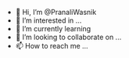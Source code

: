 - 👋 Hi, I’m @PranaliWasnik
- 👀 I’m interested in ...
- 🌱 I’m currently learning 
- 💞️ I’m looking to collaborate on ...
- 📫 How to reach me ...

<!---
Pranalie/Pranalie is a ✨ special ✨ repository because its `README.md` (this file) appears on your GitHub profile.
You can click the Preview link to take a look at your changes.
--->
